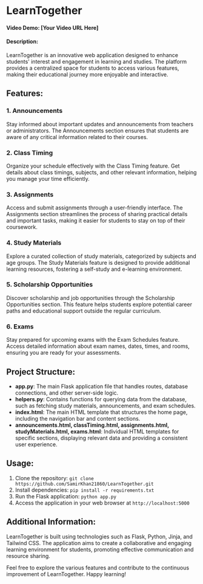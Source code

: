 # LearnTogether

#### Video Demo: [Your Video URL Here]

#### Description:

LearnTogether is an innovative web application designed to enhance students' interest and engagement in learning and studies. The platform provides a centralized space for students to access various features, making their educational journey more enjoyable and interactive.

## Features:

### 1. Announcements
Stay informed about important updates and announcements from teachers or administrators. The Announcements section ensures that students are aware of any critical information related to their courses.

### 2. Class Timing
Organize your schedule effectively with the Class Timing feature. Get details about class timings, subjects, and other relevant information, helping you manage your time efficiently.

### 3. Assignments
Access and submit assignments through a user-friendly interface. The Assignments section streamlines the process of sharing practical details and important tasks, making it easier for students to stay on top of their coursework.

### 4. Study Materials
Explore a curated collection of study materials, categorized by subjects and age groups. The Study Materials feature is designed to provide additional learning resources, fostering a self-study and e-learning environment.

### 5. Scholarship Opportunities
Discover scholarship and job opportunities through the Scholarship Opportunities section. This feature helps students explore potential career paths and educational support outside the regular curriculum.

### 6. Exams
Stay prepared for upcoming exams with the Exam Schedules feature. Access detailed information about exam names, dates, times, and rooms, ensuring you are ready for your assessments.

## Project Structure:

- **app.py**: The main Flask application file that handles routes, database connections, and other server-side logic.
- **helpers.py**: Contains functions for querying data from the database, such as fetching study materials, announcements, and exam schedules.
- **index.html**: The main HTML template that structures the home page, including the navigation bar and content sections.
- **announcements.html, classTiming.html, assignments.html, studyMaterials.html, exams.html**: Individual HTML templates for specific sections, displaying relevant data and providing a consistent user experience.

## Usage:

1. Clone the repository: `git clone https://github.com/SamirKhan21860/LearnTogether.git`
2. Install dependencies: `pip install -r requirements.txt`
3. Run the Flask application: `python app.py`
4. Access the application in your web browser at `http://localhost:5000`

## Additional Information:

LearnTogether is built using technologies such as Flask, Python, Jinja, and Tailwind CSS. The application aims to create a collaborative and engaging learning environment for students, promoting effective communication and resource sharing.

Feel free to explore the various features and contribute to the continuous improvement of LearnTogether. Happy learning!